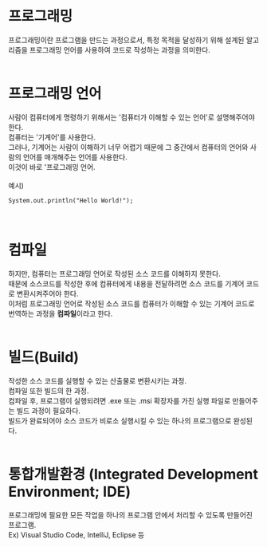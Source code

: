 <h1>프로그래밍</h2>
프로그래밍이란 프로그램을 만드는 과정으로서, 특정 목적을 달성하기 위해 설계된 알고리즘을 프로그래밍 언어를 사용하여 코드로 작성하는 과정을 의미한다.
<br><br>
<h1>프로그래밍 언어</h1>
사람이 컴퓨터에게 명령하기 위해서는 '컴퓨터가 이해할 수 있는 언어'로 설명해주어야 한다.
<br>컴퓨터는 '기계어'를 사용한다.
<br>그러나, 기계어는 사람이 이해하기 너무 어렵기 때문에 그 중간에서 컴퓨터의 언어와 사람의 언어를 매개해주는 언어를 사용한다.
<br>이것이 바로 '프로그래밍 언어.
<br>
<br>예시)

```
System.out.println("Hello World!");
```
<br>
<h1>컴파일</h2>
하지만, 컴퓨터는 프로그래밍 언어로 작성된 소스 코드를 이해하지 못한다.
<br>
때문에 소스코드를 작성한 후에 컴퓨터에게 내용을 전달하려면 소스 코드를 기계어 코드로 변환시켜주어야 한다.
<br>
이처럼 프로그래밍 언어로 작성된 소스 코드를 컴퓨터가 이해할 수 있는 기계어 코드로 번역하는 과정을 <b>컴파일</b>이라고 한다.
<br><br>
<h1>빌드(Build)</h1>
작성한 소스 코드를 실행할 수 있는 산출물로 변환시키는 과정.
<br>
컴파일 또한 빌드의 한 과정.
<br>
컴파일 후, 프로그램이 실행되려면 .exe 또는 .msi 확장자를 가진 실행 파일로 만들어주는 빌드 과정이 필요하다.
<br>
빌드가 완료되어야 소스 코드가 비로소 실행시킬 수 있는 하나의 프로그램으로 완성된다.
<br><br>
<h1>통합개발환경 (Integrated Development Environment; IDE)</h1>
프로그래밍에 필요한 모든 작업을 하나의 프로그램 안에서 처리할 수 있도록 만들어진 프로그램.
<br>
Ex) Visual Studio Code, IntelliJ, Eclipse 등
